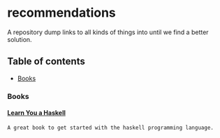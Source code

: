 recommendations
===============

A repository dump links to all kinds of things into until we find a better
solution.

Table of contents
-----------------
- [Books](#books)

### Books
#### [Learn You a Haskell](http://learnyouahaskell.com/)
```
A great book to get started with the haskell programming language.
```
